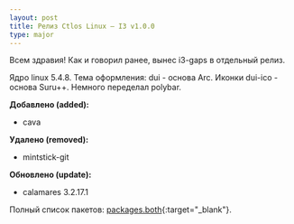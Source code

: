 ```yaml
---
layout: post
title: Релиз Ctlos Linux — I3 v1.0.0
type: major
---
```


Всем здравия! Как и говорил ранее, вынес i3-gaps в отдельный релиз.

Ядро linux 5.4.8. Тема оформления: dui - основа Arc. Иконки dui-ico - основа Suru++. Немного переделал polybar.

**Добавлено (added):**

- cava

**Удалено (removed):**

- mintstick-git

**Обновлено (update):**

- calamares 3.2.17.1

Полный список пакетов: [packages.both](https://github.com/ctlos/ctlosiso/blob/1d222eac4f4e299f89912c53d348b20c7d797a70/packages.both){:target="_blank"}.

